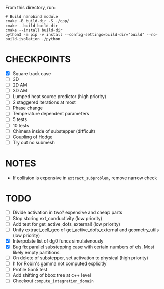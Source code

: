 From this directory, run:

```
# Build nanobind module
cmake -B build-dir -S ./cpp/
cmake --build build-dir
cmake --install build-dir
python3 -m pip -v install --config-settings=build-dir="build" --no-build-isolation ./python
```

CHECKPOINTS
===========

- [x] Square track case
- [ ] 3D
- [ ] 2D AM
- [ ] 3D AM
- [ ] Lumped heat source predictor (high priority)
- [ ] 2 staggered iterations at most
- [ ] Phase change
- [ ] Temperature dependent parameters
- [ ] 5 tests
- [ ] 10 tests
- [ ] Chimera inside of substepper (difficult)
- [ ] Coupling of Hodge
- [ ] Try out no submesh

NOTES
=====

- If collision is expensive in `extract_subproblem`, remove narrow check


TODO
====

- [ ] Divide activation in two? expensive and cheap parts
- [ ] Stop storing ext_conductivity (low priority)
- [ ] Add test for get_active_dofs_external! (low priority)
- [ ] Unify extract_cell_geo of get_active_dofs_external and geometry_utils (low priority)
- [x] Interpolate list of dg0 funcs simulatenously
- [x] Bug fix parallel substepping case with certain numbers of els. Most likely empty partitions.
- [ ] On delete of substepper, set activation to physical (high priority)
- [ ] h for Robin's gamma not computed explicitly
- [ ] Profile 5on5 test
- [ ] Add shifting of bbox tree at c++ level
- [ ] Checkout `compute_integration_domain`
